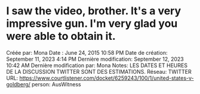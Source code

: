 # I saw the video, brother. lt's a very impressive gun. l'm very glad you were able to obtain it.

Créée par: Mona
Date : June 24, 2015 10:58 PM
Date de création: September 11, 2023 4:14 PM
Dernière modification: September 12, 2023 10:42 AM
Dernière modification par: Mona
Notes: LES DATES ET HEURES DE LA DISCUSSION TWITTER SONT DES ESTIMATIONS.
Réseau: TWITTER
URL: https://www.courtlistener.com/docket/6259243/100/1/united-states-v-goldberg/
person: AusWitness